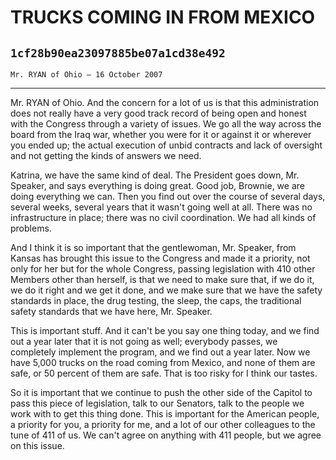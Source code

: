 # TRUCKS COMING IN FROM MEXICO
## `1cf28b90ea23097885be07a1cd38e492`
`Mr. RYAN of Ohio — 16 October 2007`

---


Mr. RYAN of Ohio. And the concern for a lot of us is that this 
administration does not really have a very good track record of being 
open and honest with the Congress through a variety of issues. We go 
all the way across the board from the Iraq war, whether you were for it 
or against it or wherever you ended up; the actual execution of unbid 
contracts and lack of oversight and not getting the kinds of answers we 
need.

Katrina, we have the same kind of deal. The President goes down, Mr. 
Speaker, and says everything is doing great. Good job, Brownie, we are 
doing everything we can. Then you find out over the course of several 
days, several weeks, several years that it wasn't going well at all. 
There was no infrastructure in place; there was no civil coordination. 
We had all kinds of problems.

And I think it is so important that the gentlewoman, Mr. Speaker, 
from Kansas has brought this issue to the Congress and made it a 
priority, not only for her but for the whole Congress, passing 
legislation with 410 other Members other than herself, is that we need 
to make sure that, if we do it, we do it right and we get it done, and 
we make sure that we have the safety standards in place, the drug 
testing, the sleep, the caps, the traditional safety standards that we 
have here, Mr. Speaker.

This is important stuff. And it can't be you say one thing today, and 
we find out a year later that it is not going as well; everybody 
passes, we completely implement the program, and we find out a year 
later. Now we have 5,000 trucks on the road coming from Mexico, and 
none of them are safe, or 50 percent of them are safe. That is too 
risky for I think our tastes.

So it is important that we continue to push the other side of the 
Capitol to pass this piece of legislation, talk to our Senators, talk 
to the people we work with to get this thing done. This is important 
for the American people, a priority for you, a priority for me, and a 
lot of our other colleagues to the tune of 411 of us. We can't agree on 
anything with 411 people, but we agree on this issue.